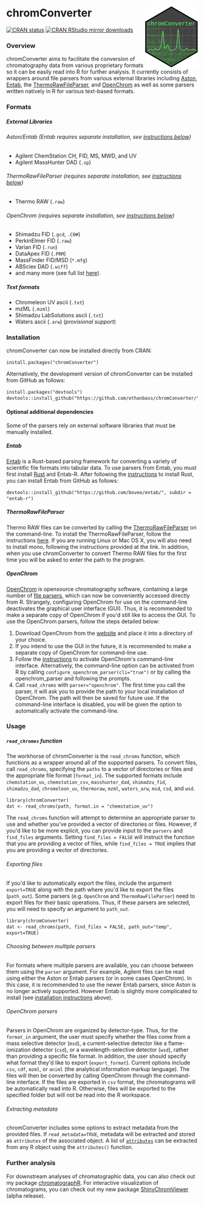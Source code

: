 # chromConverter <a href='https://cran.r-project.org/web/packages/chromConverter/'><img src='man/figures/logo.png' align="right" height="160" /></a>

<!-- badges: start -->
[![CRAN status](https://www.r-pkg.org/badges/version/chromConverter)](https://cran.r-project.org/package=chromConverter)
[![CRAN RStudio mirror downloads](https://cranlogs.r-pkg.org/badges/grand-total/chromConverter?color=blue)](https://r-pkg.org/pkg/chromConverter)
<!-- badges: end -->

### Overview

chromConverter aims to facilitate the conversion of chromatography data from various proprietary formats so it can be easily read into R for further analysis. It currently consists of wrappers around file parsers from various external libraries including [Aston](https://github.com/bovee/aston), [Entab](https://github.com/bovee/entab), the [ThermoRawFileParser](https://github.com/compomics/ThermoRawFileParser), and [OpenChrom](https://lablicate.com/platform/openchrom) as well as some parsers written natively in R for various text-based formats.

### Formats
##### External Libraries
###### Aston/Entab (*Entab requires separate installation, see [instructions below](README.md#Installation)*)
- Agilent ChemStation CH, FID, MS, MWD, and UV
- Agilent MassHunter DAD (`.sp`)  

###### ThermoRawFileParser (*requires separate installation, see [instructions below](README.md#Installation)*)
- Thermo RAW (`.raw`)

###### OpenChrom (*requires separate installation, see [instructions below](README.md#Installation)*)
- Shimadzu FID (`.gcd`, `.C0#`)
- PerkinElmer FID (`.raw`)
- Varian FID (`.run`)
- DataApex FID (`.PRM`)
- MassFinder FID/MSD (`*.mfg`)
- ABSciex DAD (`.wiff`)
- and many more (see full list [here](https://lablicate.com/platform/openchrom)).

##### Text formats
- Chromeleon UV ascii (`.txt`)
- mzML (`.mzml`)
- Shimadzu LabSolutions ascii (`.txt`)
- Waters ascii (`.arw`) (*provisional support*)

### Installation

chromConverter can now be installed directly from CRAN:

```
install.packages("chromConverter")
```

Alternatively, the development version of chromConverter can be installed from GitHub as follows:

```
install.packages("devtools")
devtools::install_github("https://github.com/ethanbass/chromConverter/")
```

#### Optional additional dependencies

Some of the parsers rely on external software libraries that must be manually installed.

##### **Entab**

[Entab](https://github.com/bovee/entab) is a Rust-based parsing framework for converting a variety of scientific file formats into tabular data. To use parsers from Entab, you must first install [Rust](https://www.rust-lang.org/tools/install) and Entab-R. After following the [instructions](https://www.rust-lang.org/tools/install) to install Rust, you can install Entab from GitHub as follows:

```
devtools::install_github("https://github.com/bovee/entab/", subdir = "entab-r")
```

##### **ThermoRawFileParser**

Thermo RAW files can be converted by calling the [ThermoRawFileParser](https://github.com/compomics/ThermoRawFileParser) on the command-line. To install the ThermoRawFileParser, follow the instructions [here](https://github.com/compomics/ThermoRawFileParser). If you are running Linux or Mac OS X, you will also need to install mono, following the instructions provided at the link. In addition, when you use chromConverter to convert Thermo RAW files for the first time you will be asked to enter the path to the program.

##### **OpenChrom**

[OpenChrom](https://lablicate.com/platform/openchrom) is opensource chromatography software, containing a large number of [file parsers](https://lablicate.com/platform/openchrom), which can now be conveniently accessed directly from R. Strangely, configuring OpenChrom for use on the command-line deactivates the graphical user interface (GUI). Thus, it is recommended to make a separate copy of OpenChrom if you'd still like to access the GUI. To use the OpenChrom parsers, follow the steps detailed below: 

1) Download OpenChrom from the [website](https://lablicate.com/platform/openchrom/download) and place it into a directory of your choice.  
2) If you intend to use the GUI in the future, it is recommended to make a separate copy of OpenChrom for command-line use.
3) Follow the [instructions](https://github.com/OpenChrom/openchrom/wiki/CLI) to activate OpenChrom's command-line interface. Alternatively, the command-line option can be activated from R by calling `configure_openchrom_parser(cli="true")` or by calling the openchrom_parser and following the prompts.
4) Call `read_chroms` with `parser="openchrom"`. The first time you call the parser, it will ask you to provide the path to your local installation of OpenChrom. The path will then be saved for future use. If the command-line interface is disabled, you will be given the option to automatically activate the command-line.  

### Usage

##### `read_chromes` function

The workhorse of chromConverter is the `read_chroms` function, which functions as a wrapper around all of the supported parsers. To convert files, call `read_chroms`, specifying the `paths` to a vector of directories or files and the appropriate file format (`format_in`). The supported formats include `chemstation_uv`, `chemstation_csv`, `masshunter_dad`, `shimadzu_fid`, `shimadzu_dad`, `chromeleon_uv`, `thermoraw`, `mzml`, `waters_arw`, `msd`, `csd`, and `wsd`.

```
library(chromConverter)
dat <- read_chroms(path, format.in = "chemstation_uv")
```

The `read_chroms` function will attempt to determine an appropriate parser to use and whether you've provided a vector of directories or files. However, if you'd like to be more explicit, you can provide input to the `parsers` and `find_files` arguments. Setting `find_files = FALSE` will instruct the function that you are providing a vector of files, while `find_files = TRUE` implies that you are providing a vector of directories.

###### Exporting files

If you'd like to automatically export the files, include the argument `export=TRUE` along with the path where you'd like to export the files (`path_out`). Some parsers (e.g. `OpenChrom` and `ThermoRawFileParser`) need to export files for their basic operations. Thus, if these parsers are selected, you will need to specify an argument to `path_out`.

```
library(chromConverter)
dat <- read_chroms(path, find_files = FALSE, path_out="temp", export=TRUE)
```

###### Choosing between multiple parsers

For formats where multiple parsers are available, you can choose between them using the `parser` argument. For example, Agilent files can be read using either the Aston or Entab parsers (or in some cases OpenChrom). In this case, it is recommended to use the newer Entab parsers, since Aston is no longer actively supported. However Entab is slightly more complicated to install (see [installation instructions](README.md#Installation) above).

###### OpenChrom parsers

Parsers in OpenChrom are organized by detector-type. Thus, for the `format_in` argument, the user must specify whether the files come from a mass selective detector (`msd`), a current-selective detector like a flame-ionization detector (`csd`), or a wavelength-selective detector (`wsd`), rather than providing a specific file format. In addition, the user should specify what format they'd like to export (`export_format`). Current options include `csv`, `cdf`, `mzml`, or `animl` (the analytical information markup language). The files will then be converted by calling OpenChrom through the command-line interface. If the files are exported in `csv` format, the chromatograms will be automatically read into R. Otherwise, files will be exported to the specified folder but will not be read into the R workspace.

###### Extracting metadata

chromConverter includes some options to extract metadata from the provided files. If `read_metadata=TRUE`, metadata will be extracted and stored as `attributes` of the associated object. A list of [`attributes`](https://stat.ethz.ch/R-manual/R-devel/library/base/html/attributes.html) can be extracted from any R object using the `attributes()` function.

### Further analysis

For downstream analyses of chromatographic data, you can also check out my package [chromatographR](https://ethanbass.github.io/chromatographR). For interactive visualization of chromatograms, you can check out my new package [ShinyChromViewer](https://github.com/ethanbass/ShinyChromViewer) (alpha release).
